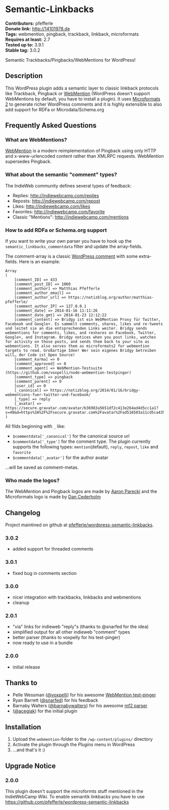 # Semantic-Linkbacks #
**Contributors:** pfefferle  
**Donate link:** http://14101978.de  
**Tags:** webmention, pingback, trackback, linkback, microformats  
**Requires at least:** 2.7  
**Tested up to:** 3.9.1  
**Stable tag:** 3.0.2  

Semantic Trackbacks/Pingbacks/WebMentions for WordPress!

## Description ##

This WordPress plugin adds a semantic layer to classic linkback protocols like Trackback, Pingback or [WebMention](https://github.com/pfefferle/wordpress-webmention) (WordPress doesn't support WebMentions by default, you have to install a plugin). It uses [Microformats 2](http://microformats.org/wiki/microformats2) to generate richer WordPress comments and it is highly extensible to also add support for RDFa or Microdata/Schema.org

## Frequently Asked Questions ##

### What are WebMentions? ###

[WebMention](http://indiewebcamp.com/webmention) is a modern reimplementation of Pingback using only HTTP and x-www-urlencoded content rather than XMLRPC requests. WebMention supersedes Pingback.

### What about the semantic "comment" types? ###

The IndieWeb community defines several types of feedback:

* Replies: <http://indiewebcamp.com/replies>
* Reposts: <http://indiewebcamp.com/repost>
* Likes: <http://indiewebcamp.com/likes>
* Favorites: <http://indiewebcamp.com/favorite>
* Classic "Mentions": <http://indiewebcamp.com/mentions>

### How to add RDFa or Schema.org support ###

If you want to write your own parser you have to hook up the `semantic_linkbacks_commentdata` filter and update the array-fields.

The comment-array is a classic [WordPress comment](http://codex.wordpress.org/get_comment#Return) with some extra-fields. Here is an example:


	Array
	(
		[comment_ID] => 433
		[comment_post_ID] => 1060
		[comment_author] => Matthias Pfefferle
		[comment_author_email] =>
		[comment_author_url] => https://notizblog.org/author/matthias-pfefferle/
		[comment_author_IP] => 127.0.0.1
		[comment_date] => 2014-01-16 11:11:26
		[comment_date_gmt] => 2014-01-23 12:12:22
		[comment_content] => Bridgy ist ein WebMention Proxy für Twitter, Facebook und Google+. Es sammelt comments, shares, likes und re-tweets und leitet sie an die entsprechenden Links weiter. Bridgy sends webmentions for comments, likes, and reshares on Facebook, Twitter, Google+, and Instagram. Bridgy notices when you post links, watches for activity on those posts, and sends them back to your site as webmentions. It also serves them as microformats2 for webmention targets to read. Großartige Idee! Wer sein eigenes Bridgy betreiben will… der Code ist Open Source!
		[comment_karma] => 0
		[comment_approved] => 0
		[comment_agent] => WebMention-Testsuite (https://github.com/voxpelli/node-webmention-testpinger)
		[comment_type] => pingback
		[comment_parent] => 0
		[user_id] => 0
		[_canonical] => https://notizblog.org/2014/01/16/bridgy-webmentions-fuer-twitter-und-facebook/
		[_type] => reply
		[_avatar] => https://secure.gravatar.com/avatar/b36983a5651df2c413e264ad4d5cc1a1?s=40&d=https%3A%2F%2Fsecure.gravatar.com%2Favatar%2Fad516503a11cd5ca435acc9bb6523536%3Fs%3D40&r=G
	)

All filds beginning with `_` like:

* `$commentdata['_canonical']` for the canonical source url
* `$commentdata['_type']` for the comment type. The plugin currently supports the following types: `mention`(default), `reply`, `repost`, `like` and `favorite`
* `$commentdata['_avatar']` for the author avatar

...will be saved as comment-metas.

### Who made the logos? ###

The WebMention and Pingback logos are made by [Aaron Parecki](http://aaronparecki.com) and the Microformats logo is made by [Dan Cederholm](http://simplebits.com/work/microformats/)

## Changelog ##

Project maintined on github at [pfefferle/wordpress-semantic-linkbacks](https://github.com/pfefferle/wordpress-semantic-linkbacks).

### 3.0.2 ###

* added support for threaded comments

### 3.0.1 ###

* fixed bug in comments section

### 3.0.0 ###

* nicer integration with trackbacks, linkbacks and webmentions
* cleanup

### 2.0.1 ###

* "via" links for indieweb "reply"s (thanks to @snarfed for the idea)
* simplified output for all other indieweb "comment" types
* better parser (thanks to voxpelly for his test-pinger)
* now ready to use in a bundle

### 2.0.0 ###

* initial release

## Thanks to ##

* Pelle Wessman ([@voxpelli](https://github.com/voxpelli)) for his awesome [WebMention test-pinger](https://github.com/voxpelli/node-webmention-testpinger)
* Ryan Barrett ([@snarfed](https://github.com/snarfed)) for his feedback
* Barnaby Walters ([@barnabywalters](https://github.com/barnabywalters)) for his awesome [mf2 parser](https://github.com/indieweb/php-mf2)
* ([@acegiak](https://github.com/acegiak)) for the initial plugin

## Installation ##

1. Upload the `webmention`-folder to the `/wp-content/plugins/` directory
2. Activate the plugin through the *Plugins* menu in WordPress
3. ...and that's it :)

## Upgrade Notice ##

### 2.0.0 ###

This plugin doesn't support the microformts stuff mentioned in the IndieWebCamp Wiki.
To enable semantik linkbacks you have to use <https://github.com/pfefferle/wordpress-semantic-linkbacks>
